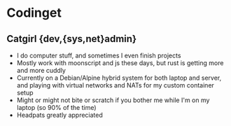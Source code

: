 # Codinget
## Catgirl {dev,{sys,net}admin}

- I do computer stuff, and sometimes I even finish projects  
- Mostly work with moonscript and js these days, but rust is getting more and more cuddly  
- Currently on a Debian/Alpine hybrid system for both laptop and server, and playing with virtual networks and NATs for my custom container setup  
- Might or might not bite or scratch if you bother me while I'm on my laptop (so 90% of the time)  
- Headpats greatly appreciated  
